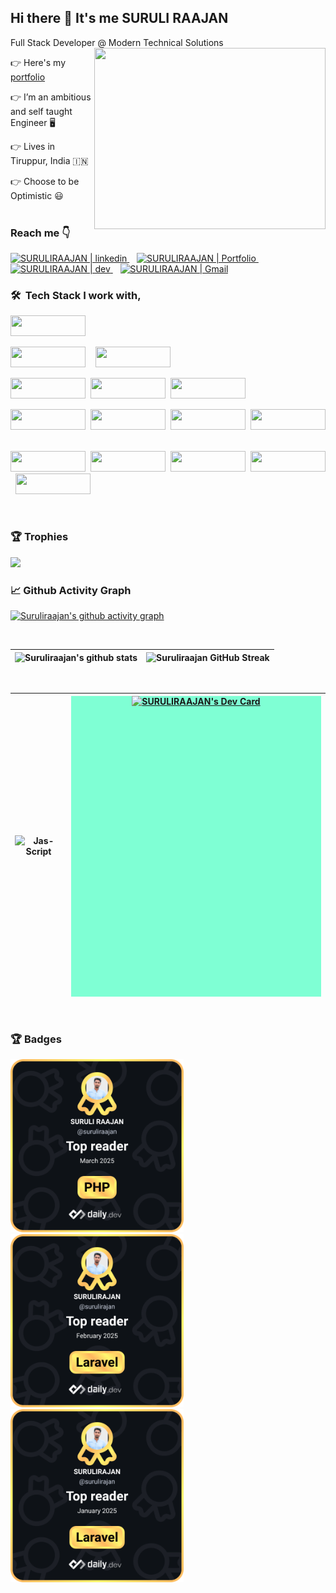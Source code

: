 ## Hi there 👋 It's me SURULI RAAJAN

Full Stack Developer @ Modern Technical Solutions
<img align="right" width="370" height="290" src="https://user-images.githubusercontent.com/22448559/137613385-2ebbef8f-ca0a-4781-b0c1-a2ba145d8194.gif">

👉  Here's my [portfolio](https://surulirajan-test.com/) 

👉  I’m an ambitious and self taught Engineer 🖥️

👉  Lives in Tiruppur, India 🇮🇳

👉  Choose to be Optimistic 😃  
<br>

### Reach me 👇
<a href="https://www.linkedin.com/in/surulirajan/" target="_blank">
    <img alt="SURULIRAAJAN | linkedin" src="https://user-images.githubusercontent.com/22448559/137614008-18f96cfd-b2c4-4066-9991-f605c978f9d9.png" width="80"/>
  </a> &nbsp;&nbsp;
  <a href="https://surulirajan-test.com/" target="_blank">
    <img alt="SURULIRAAJAN | Portfolio" src="https://img.icons8.com/?size=100&id=LoyAjcvVKv1K&format=png&color=000000" width="80"/>
  </a> &nbsp;&nbsp;  
  <a href="https://dev.to/suruliraajan" target="_blank">
      <img alt="SURULIRAAJAN | dev" src="https://user-images.githubusercontent.com/22448559/137614000-07f740bc-3723-497b-bb5e-54185478c892.png" width="80" />
  </a> &nbsp;&nbsp;
  <a href="mailto:surulirajan.mca@gmail.com">
    <img alt="SURULIRAAJAN | Gmail" width="80px" src="https://user-images.githubusercontent.com/22448559/137614003-749c6718-b38d-4d6f-9cb2-b01a1781b144.png" />
  </a>


<br>

### 🛠 &nbsp;Tech Stack I work with,
	
 <p align="left">
 <img src="https://img.shields.io/badge/php-%23777BB4.svg?&logo=php&logoColor=white" width="120" height="33"/>
 </p>
	<p  align="left"><img src="https://img.shields.io/badge/MySQL-4479A1?logo=mysql&logoColor=fff" width="120" height="33"/>&nbsp; &nbsp;
		<img src="https://img.shields.io/badge/SEO-FF5722?logo=duckduckgo&logoColor=white" width="120" height="33"/>
	</p>
 <p align="left"><img src="https://img.shields.io/badge/Laravel-%23FF2D20.svg?logo=laravel&logoColor=white" width="120" height="33"/>&nbsp;
		<img src="https://img.shields.io/badge/opencart-02A9FF?logo=anilist&logoColor=fff" width="120" height="33"/>&nbsp;
		<img src="https://img.shields.io/badge/WordPress-%2321759B.svg?logo=wordpress&logoColor=white" width="120" height="33"/>
	</p>
<p align="left"><img src="https://img.shields.io/badge/JavaScript-F7DF1E?logo=javascript&logoColor=000" width="120" height="33"/>&nbsp;
		<img src="https://img.shields.io/badge/React-%2320232a.svg?logo=react&logoColor=%2361DAFB" width="120" height="33"/>&nbsp;
		<img src="https://img.shields.io/badge/jQuery-0769AD?logo=jquery&logoColor=fff" width="120" height="33"/>&nbsp;
		<img src="https://img.shields.io/badge/MVC-Structure-039BE5?logo=Firebase&logoColor=white" width="120" height="33"/>&nbsp;
	</p>
<p align="left"><img src="https://img.shields.io/badge/Bootstrap-7952B3?logo=bootstrap&logoColor=fff" width="120" height="33"/>&nbsp;
		<img src="https://img.shields.io/badge/HTML-%23E34F26.svg?logo=html5&logoColor=white" width="120" height="33"/>&nbsp;
		<img src="https://img.shields.io/badge/CSS-1572B6?logo=css3&logoColor=fff" width="120" height="33"/>&nbsp;
		<img src="https://img.shields.io/badge/JSON-000?logo=json&logoColor=fff" width="120" height="33"/>&nbsp;
		<img src="https://img.shields.io/badge/Python-3776AB?logo=python&logoColor=fff" width="120" height="33"/>&nbsp;
	</p>
<br>

### 🏆 Trophies<br>
<img src="https://github-profile-trophy.vercel.app/?username=a8hok&theme=tokyonight&margin-w=15" />

<br>

### 📈 Github Activity Graph
[![Suruliraajan's github activity graph](https://github-readme-activity-graph.vercel.app/graph?username=suruliraajan&bg_color=272626&color=f6f4f6&line=0f8ef0&point=f8f2f2&area=true&hide_border=true)](https://github.com/ashutosh00710/github-readme-activity-graph)


<br>

| ![Suruliraajan's github stats](https://github-readme-stats.vercel.app/api?username=suruliraajan&show_icons=true&theme=tokyonight) | ![Suruliraajan GitHub Streak](https://github-readme-streak-stats.herokuapp.com/?user=suruliraajan&theme=tokyonight) |
| --- | --- |

<br>

| <img align="center" width=600 src="https://github-readme-stats.vercel.app/api/top-langs/?username=suruliraajan&count_private=true&theme=radical" alt="Jas-Script" /> | <div style="background-color: aquamarine;height: 481px;width: 400px;"><a href="https://app.daily.dev/suruliraajan"><img src="https://api.daily.dev/devcards/v2/DSFsdOwBi6imzYJpsCoLR.png?type=default&r=mi9" width="410" alt="SURULIRAAJAN's Dev Card"/></a></div> |
| --- | --- |

<br>

### 🏆 Badges<br>
<img src="https://github.com/suruliraajan/suruliraajan/blob/main/March2025-Top-Reader-in-PHP.png" width="277" height="277"/>&nbsp;<img src="https://raw.githubusercontent.com/suruliraajan/suruliraajan/refs/heads/main/February%202025%20Top%20Reader%20in%20Laravel.png" width="277" height="277"/>&nbsp;<img src="https://raw.githubusercontent.com/suruliraajan/suruliraajan/refs/heads/main/January%202025%20Top%20Reader%20in%20Laravel.png" width="277" height="277"/>
